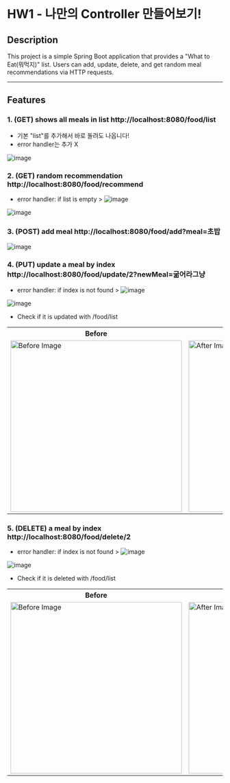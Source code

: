 # HW1 - 나만의 Controller 만들어보기!

## Description
This project is a simple Spring Boot application that provides a "What to Eat(뭐먹지)" list. Users can add, update, delete, and get random meal recommendations via HTTP requests.

---

## Features
### 1. (GET) shows all meals in list http://localhost:8080/food/list
  - 기본 "list"를 추가해서 바로 돌려도 나옵니다!
  - error handler는 추가 X
  
![image](https://github.com/user-attachments/assets/0a2feb9f-0e4a-4bb4-a09f-d8652d04aa42)

### 2. (GET) random recommendation http://localhost:8080/food/recommend
  - error handler: if list is empty > ![image](https://github.com/user-attachments/assets/ae1b1c5a-6aba-4c83-9270-5634c08c50b0)

![image](https://github.com/user-attachments/assets/3a452646-f226-405e-aea1-26b6f2a20174)

### 3. (POST) add meal http://localhost:8080/food/add?meal=초밥

![image](https://github.com/user-attachments/assets/afd8546e-1f42-43fd-83ed-6226ce55b50d)

### 4. (PUT) update a meal by index http://localhost:8080/food/update/2?newMeal=굶어라그냥
  - error handler: if index is not found > ![image](https://github.com/user-attachments/assets/d2334ef7-fd56-4abe-956b-341129bb73c9)

![image](https://github.com/user-attachments/assets/fbd4094b-fdda-4eba-9ac6-5bdec924c9c3)

  - Check if it is updated with /food/list
<table>
  <tr>
    <th>Before</th>
    <th>After</th>
  </tr>
  <tr>
    <td><img src="https://github.com/user-attachments/assets/63cec2a7-71f3-4e5d-96cd-95281e2d5c4c" alt="Before Image" width="400"/></td>
    <td><img src="https://github.com/user-attachments/assets/1e9b88a4-ab54-49be-9439-3a48a23bec3c" alt="After Image" width="400"/></td>
  </tr>
</table>

### 5. (DELETE) a meal by index http://localhost:8080/food/delete/2
  - error handler: if index is not found > ![image](https://github.com/user-attachments/assets/e8a1d9cb-a5d7-4528-9e5c-3ff922833092)

![image](https://github.com/user-attachments/assets/7e46ab61-2a9f-4c2b-a3a4-6485810bf412)

  - Check if it is deleted with /food/list
<table>
  <tr>
    <th>Before</th>
    <th>After</th>
  </tr>
  <tr>
    <td><img src="https://github.com/user-attachments/assets/d312d4f4-1afb-42a0-9346-eef81fd5f69c" alt="Before Image" width="400"/></td>
    <td><img src="https://github.com/user-attachments/assets/ce10a118-e74d-4525-ba14-e7e107212c2e" alt="After Image" width="400"/></td>
  </tr>
</table>




